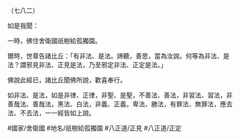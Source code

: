 （七八二）

如是我聞：

一時，佛住舍衛國祇樹給孤獨園。

爾時，世尊告諸比丘：「有非法、是法。諦聽，善思，當為汝說。何等為非法、是法？謂邪見非法、正見是法，乃至邪定非法、正定是法。」

佛說此經已，諸比丘聞佛所說，歡喜奉行。

如非法、是法，如是非律、正律，非聖、是聖，不善法、善法，非習法、習法，非善哉法、善哉法，黑法、白法，非義、正義，卑法、勝法，有罪法、無罪法，應去法、不去法，一一經皆如上說。

#國家/舍衛國
#地名/祇樹給孤獨園
#八正道/正見
#八正道/正定
